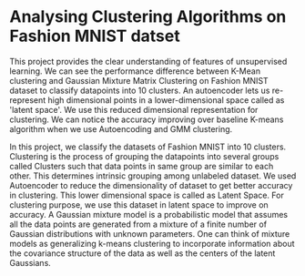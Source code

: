 # Analysing Clustering Algorithms on Fashion MNIST datset

This project provides the clear understanding of features of unsupervised learning. We can see the performance difference between K-Mean clustering and Gaussian Mixture Matrix Clustering on Fashion MNIST dataset to classify datapoints into 10 clusters. An autoencoder lets us re-represent high dimensional points in a lower-dimensional space called as 'latent space'. We use this reduced dimensional representation for clustering. We can notice the accuracy improving over baseline K-means algorithm when we use Autoencoding and GMM clustering.
 
 
In this project, we classify the datasets of Fashion MNIST into 10 clusters. Clustering is the process of grouping the datapoints into several groups called Clusters such that data points in same group are similar to each other. This determines intrinsic grouping among unlabeled dataset. We used Autoencoder to reduce the dimensionality of dataset to get better accuracy in clustering. This lower dimensional space is called as Latent Space. For clustering purpose, we use this dataset in latent space to improve on accuracy.
A Gaussian mixture model is a probabilistic model that assumes all the data points are generated from a mixture of a finite number of Gaussian distributions with unknown parameters. One can think of mixture models as generalizing k-means clustering to incorporate information about the covariance structure of the data as well as the centers of the latent Gaussians.


